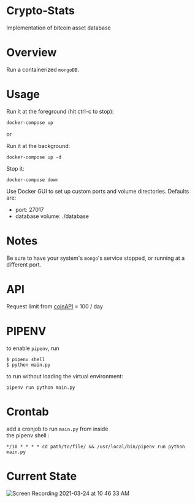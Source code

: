 # Crypto-Stats
Implementation of bitcoin asset database

# Overview
Run a containerized `mongoDB`.

# Usage

Run it at the foreground (hit ctrl-c to stop):
```
docker-compose up
```

or

Run it at the background:
```
docker-compose up -d
```

Stop it:
```
docker-compose down
```
Use Docker GUI to set up custom ports and volume directories. Defaults
are:
* port: 27017
* database volume: ./database

# Notes
Be sure to have your system's `mongo`'s service stopped, or running at a different port.

# API
Request limit from [coinAPI](https://docs.coinapi.io/#md-rest-api) = 100 / day

# PIPENV

to enable `pipenv`, run
```
$ pipenv shell
$ python main.py
```

to run without loading the virtual environment:
```
pipenv run python main.py
```
# Crontab

add a cronjob to run ```main.py``` from inside\
the pipenv shell :
```
*/10 * * * * cd path/to/file/ && /usr/local/bin/pipenv run python main.py
```

# Current State

![Screen Recording 2021-03-24 at 10 46 33 AM](https://user-images.githubusercontent.com/63146477/112281434-b8e21100-8c8e-11eb-97e7-7b3577a1dad3.gif)

